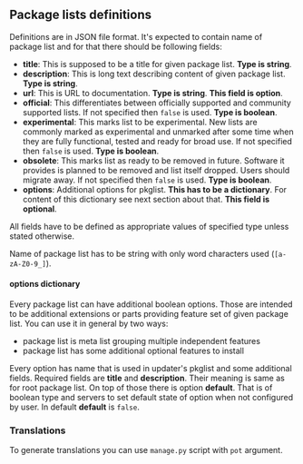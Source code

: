 Package lists definitions
-------------------------
Definitions are in JSON file format. It's expected to contain name of package list
and for that there should be following fields:

* __title__: This is supposed to be a title for given package list. __Type is
  string__.
* __description__: This is long text describing content of given package list.
  __Type is string__.
* __url__:  This is URL to documentation. __Type is string__.  __This field is
  option__.
* __official__: This differentiates between officially supported and community
  supported lists. If not specified then `false` is used. __Type is boolean__.
* __experimental__: This marks list to be experimental. New lists are commonly
  marked as experimental and unmarked after some time when they are fully
  functional, tested and ready for broad use. If not specified then `false` is
  used. __Type is boolean__.
* __obsolete__: This marks list as ready to be removed in future. Software it
  provides is planned to be removed and list itself dropped. Users should migrate
  away. If not specified then `false` is used. __Type is boolean__.
* __options__: Additional options for pkglist. __This has to be a dictionary__.
  For content of this dictionary see next section about that. __This field is
  optional__.

All fields have to be defined as appropriate values of specified type unless stated
otherwise.

Name of package list has to be string with only word characters used
(`[a-zA-Z0-9_]`).

#### __options__ dictionary
Every package list can have additional boolean options. Those are intended to be
additional extensions or parts providing feature set of given package list. You
can use it in general by two ways:
* package list is meta list grouping multiple independent features
* package list has some additional optional features to install

Every option has name that is used in updater's pkglist and some additional
fields. Required fields are __title__ and __description__. Their meaning is same
as for root package list. On top of those there is option __default__. That is
of boolean type and servers to set default state of option when not configured by
user. In default __default__ is `false`.

### Translations
To generate translations you can use `manage.py` script with `pot` argument.
